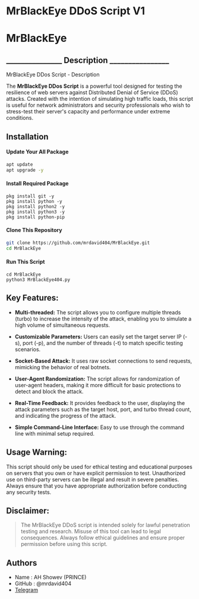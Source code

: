 # MrBlackEye DDoS Script V1


# MrBlackEye
## _______________ Description ________________
MrBlackEye DDos Script - Description

The **MrBlackEye DDos Script** is a powerful tool designed for testing the resilience of web servers against Distributed Denial of Service (DDoS) attacks. Created with the intention of simulating high traffic loads, this script is useful for network administrators and security professionals who wish to stress-test their server's capacity and performance under extreme conditions.

## Installation
#### Update Your All Package
```bash
apt update 
apt upgrade -y 
```
#### Install Required Package
```
pkg install git -y 
pkg install python -y 
pkg install python2 -y
pkg install python3 -y
pkg install python-pip
```
#### Clone This Repository
```bash
git clone https://github.com/mrdavid404/MrBlackEye.git
cd MrBlackEye 
```
#### Run This Script 
```
cd MrBlackEye
python3 MrBlackEye404.py
```

## Key Features:

- **Multi-threaded:** The script allows you to configure multiple threads (turbo) to increase the intensity of the attack, enabling you to simulate a high volume of simultaneous requests.

- **Customizable Parameters:** Users can easily set the target server IP (-s), port (-p), and the number of threads (-t) to match specific testing scenarios.

- **Socket-Based Attack:** It uses raw socket connections to send requests, mimicking the behavior of real botnets.

- **User-Agent Randomization:** The script allows for randomization of user-agent headers, making it more difficult for basic protections to detect and block the attack.

- **Real-Time Feedback:** It provides feedback to the user, displaying the attack parameters such as the target host, port, and turbo thread count, and indicating the progress of the attack.

- **Simple Command-Line Interface:** Easy to use through the command line with minimal setup required.


## Usage Warning: 
This script should only be used for ethical testing and educational purposes on servers that you own or have explicit permission to test. Unauthorized use on third-party servers can be illegal and result in severe penalties. Always ensure that you have appropriate authorization before conducting any security tests.

## Disclaimer:
>The MrBlackEye DDoS script is intended solely for lawful penetration testing and research. Misuse of this tool can lead to legal consequences. Always follow ethical guidelines and ensure proper permission before using this script.

## Authors
- Name    :  AH Showev (PRINCE)
- GitHub  :  @mrdavid404
- [Telegram](https://t.me/mrdavid404_bot)
